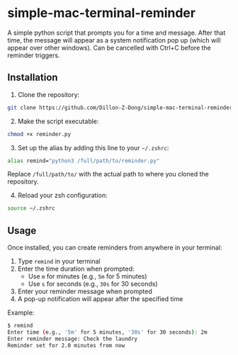 # simple-mac-terminal-reminder
A simple python script that prompts you for a time and message. After that time, the message will appear as a system notification pop up (which will appear over other windows). Can be cancelled with Ctrl+C before the reminder triggers. 

## Installation

1. Clone the repository:
```bash
git clone https://github.com/Dillon-Z-Dong/simple-mac-terminal-reminder.git
```

2. Make the script executable:
```bash
chmod +x reminder.py
```

3. Set up the alias by adding this line to your `~/.zshrc`:
```bash
alias remind="python3 /full/path/to/reminder.py"
```
Replace `/full/path/to/` with the actual path to where you cloned the repository.

4. Reload your zsh configuration:
```bash
source ~/.zshrc
```

## Usage

Once installed, you can create reminders from anywhere in your terminal:

1. Type `remind` in your terminal
2. Enter the time duration when prompted:
   - Use `m` for minutes (e.g., `5m` for 5 minutes)
   - Use `s` for seconds (e.g., `30s` for 30 seconds)
3. Enter your reminder message when prompted
4. A pop-up notification will appear after the specified time

Example:
```bash
$ remind
Enter time (e.g., '5m' for 5 minutes, '30s' for 30 seconds): 2m
Enter reminder message: Check the laundry
Reminder set for 2.0 minutes from now
```
